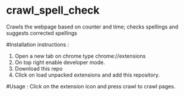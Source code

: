 # crawl_spell_check
Crawls the webpage based on counter and time; checks spellings and suggests corrected spellings


#Installation instructions :
1) Open a new tab on chrome type chrome://extensions
2) On top right enable developer mode.
3) Download this repo
4) Click on load unpacked extensions and add this repository.

#Usage :
Click on the extension icon and press crawl to crawl pages.
